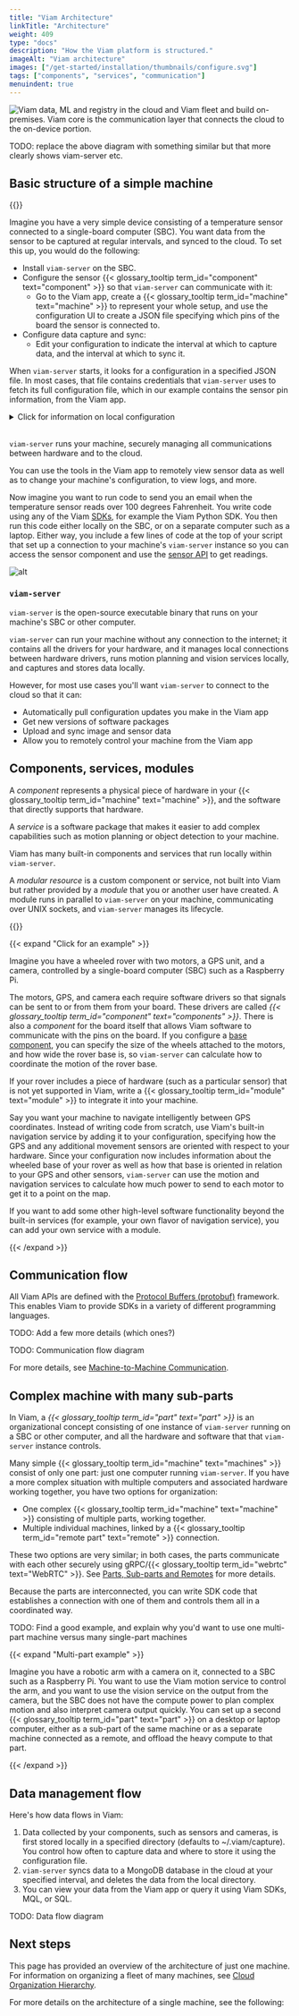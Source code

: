 ```yaml
---
title: "Viam Architecture"
linkTitle: "Architecture"
weight: 409
type: "docs"
description: "How the Viam platform is structured."
imageAlt: "Viam architecture"
images: ["/get-started/installation/thumbnails/configure.svg"]
tags: ["components", "services", "communication"]
menuindent: true
---
```


![Viam data, ML and registry in the cloud and Viam fleet and build on-premises. Viam core is the communication layer that connects the cloud to the on-device portion.](/architecture/cloud-premises.png)

TODO: replace the above diagram with something similar but that more clearly shows viam-server etc.

## Basic structure of a simple machine

<p>
{{<imgproc src="/architecture/simple-machine.png" class="alignright" resize="x1100" declaredimensions=true alt="" style="max-width:400px" >}}
</p>

Imagine you have a very simple device consisting of a temperature sensor connected to a single-board computer (SBC).
You want data from the sensor to be captured at regular intervals, and synced to the cloud.
To set this up, you would do the following:

- Install `viam-server` on the SBC.
- Configure the sensor {{< glossary_tooltip term_id="component" text="component" >}} so that `viam-server` can communicate with it:
  - Go to the Viam app, create a {{< glossary_tooltip term_id="machine" text="machine" >}} to represent your whole setup, and use the configuration UI to create a JSON file specifying which pins of the board the sensor is connected to.
- Configure data capture and sync:
  - Edit your configuration to indicate the interval at which to capture data, and the interval at which to sync it.

When `viam-server` starts, it looks for a configuration in a specified JSON file.
In most cases, that file contains credentials that `viam-server` uses to fetch its full configuration file, which in our example contains the sensor pin information, from the Viam app.

<details>
  <summary>Click for information on local configuration</summary>
  <p>
  If you need to run your machine offline, you can manually create a local configuration and put that in the file instead of credentials, eliminating the need for `viam-server` to fetch its config.<br><br>
  The advantages of using the credentials and pulling the config from the Viam app are:
  <ul>
    <li>The config builder UI in the Viam app is more user-friendly than writing JSON manually</li>
    <li>You can easily share configs across multiple identical machines and update them from one place</li>
    <li>etc....TODO</li>
  </ul>
  </p>
</details><br>

`viam-server` runs your machine, securely managing all communications between hardware and to the cloud.

You can use the tools in the Viam app to remotely view sensor data as well as to change your machine's configuration, to view logs, and more.

Now imagine you want to run code to send you an email when the temperature sensor reads over 100 degrees Fahrenheit.
You write code using any of the Viam [SDKs](/sdks/), for example the Viam Python SDK.
You then run this code either locally on the SBC, or on a separate computer such as a laptop.
Either way, you include a few lines of code at the top of your script that set up a connection to your machine's `viam-server` instance so you can access the sensor component and use the [sensor API](/components/sensor/#api) to get readings.

![alt](/build/program/sdks/robot-client.png)

### `viam-server`

`viam-server` is the open-source executable binary that runs on your machine's SBC or other computer.

`viam-server` can run your machine without any connection to the internet; it contains all the drivers for your hardware, and it manages local connections between hardware drivers, runs motion planning and vision services locally, and captures and stores data locally.

However, for most use cases you'll want `viam-server` to connect to the cloud so that it can:

- Automatically pull configuration updates you make in the Viam app
- Get new versions of software packages
- Upload and sync image and sensor data
- Allow you to remotely control your machine from the Viam app

## Components, services, modules

A _component_ represents a physical piece of hardware in your {{< glossary_tooltip term_id="machine" text="machine" >}}, and the software that directly supports that hardware.

A _service_ is a software package that makes it easier to add complex capabilities such as motion planning or object detection to your machine.

Viam has many built-in components and services that run locally within `viam-server`.

A _modular resource_ is a custom component or service, not built into Viam but rather provided by a _module_ that you or another user have created.
A module runs in parallel to `viam-server` on your machine, communicating over UNIX sockets, and `viam-server` manages its lifecycle.

{{<imgproc src="/viam/machine-components.png" resize="x1100" declaredimensions=true alt="Machine structure" style="max-width:600px" >}}

{{< expand "Click for an example" >}}

Imagine you have a wheeled rover with two motors, a GPS unit, and a camera, controlled by a single-board computer (SBC) such as a Raspberry Pi.

The motors, GPS, and camera each require software drivers so that signals can be sent to or from them from your board.
These drivers are called _{{< glossary_tooltip term_id="component" text="components" >}}_.
There is also a _component_ for the board itself that allows Viam software to communicate with the pins on the board.
If you configure a [base component](/components/base/), you can specify the size of the wheels attached to the motors, and how wide the rover base is, so `viam-server` can calculate how to coordinate the motion of the rover base.

If your rover includes a piece of hardware (such as a particular sensor) that is not yet supported in Viam, write a {{< glossary_tooltip term_id="module" text="module" >}} to integrate it into your machine.

Say you want your machine to navigate intelligently between GPS coordinates.
Instead of writing code from scratch, use Viam's built-in navigation service by adding it to your configuration, specifying how the GPS and any additional movement sensors are oriented with respect to your hardware.
Since your configuration now includes information about the wheeled base of your rover as well as how that base is oriented in relation to your GPS and other sensors, `viam-server` can use the motion and navigation services to calculate how much power to send to each motor to get it to a point on the map.

If you want to add some other high-level software functionality beyond the built-in services (for example, your own flavor of navigation service), you can add your own service with a module.

{{< /expand >}}

## Communication flow

All Viam APIs are defined with the [Protocol Buffers (protobuf)](https://protobuf.dev/) framework.
This enables Viam to provide SDKs in a variety of different programming languages.

TODO: Add a few more details (which ones?)

TODO: Communication flow diagram

For more details, see [Machine-to-Machine Communication](/architecture/machine-to-machine-comms/).

## Complex machine with many sub-parts

In Viam, a _{{< glossary_tooltip term_id="part" text="part" >}}_ is an organizational concept consisting of one instance of `viam-server` running on a SBC or other computer, and all the hardware and software that that `viam-server` instance controls.

Many simple {{< glossary_tooltip term_id="machine" text="machines" >}} consist of only one part: just one computer running `viam-server`.
If you have a more complex situation with multiple computers and associated hardware working together, you have two options for organization:

- One complex {{< glossary_tooltip term_id="machine" text="machine" >}} consisting of multiple parts, working together.
- Multiple individual machines, linked by a {{< glossary_tooltip term_id="remote part" text="remote" >}} connection.

These two options are very similar; in both cases, the parts communicate with each other securely using gRPC/{{< glossary_tooltip term_id="webrtc" text="WebRTC" >}}.
See [Parts, Sub-parts and Remotes](/architecture/parts/) for more details.

Because the parts are interconnected, you can write SDK code that establishes a connection with one of them and controls them all in a coordinated way.

TODO: Find a good example, and explain why you'd want to use one multi-part machine versus many single-part machines

{{< expand "Multi-part example" >}}

Imagine you have a robotic arm with a camera on it, connected to a SBC such as a Raspberry Pi.
You want to use the Viam motion service to control the arm, and you want to use the vision service on the output from the camera, but the SBC does not have the compute power to plan complex motion and also interpret camera output quickly.
You can set up a second {{< glossary_tooltip term_id="part" text="part" >}} on a desktop or laptop computer, either as a sub-part of the same machine or as a separate machine connected as a remote, and offload the heavy compute to that part.

{{< /expand >}}

## Data management flow

Here's how data flows in Viam:

1. Data collected by your components, such as sensors and cameras, is first stored locally in a specified directory (defaults to <file>~/.viam/capture</file>).
   You control how often to capture data and where to store it using the configuration file.
1. `viam-server` syncs data to a MongoDB database in the cloud at your specified interval, and deletes the data from the local directory.
1. You can view your data from the Viam app or query it using Viam SDKs, MQL, or SQL.

TODO: Data flow diagram

## Next steps

This page has provided an overview of the architecture of just one machine.
For information on organizing a fleet of many machines, see [Cloud Organization Hierarchy](/fleet/).

For more details on the architecture of a single machine, see the following:
